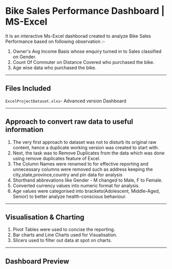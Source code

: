 # Bike Sales Performance Dashboard | MS-Excel
It Is an interactive Ms-Excel dashborad created to analyze Bike Sales Performance based on following observation :-
1. Owner's Avg Income Basis whose enquiry turned in to Sales classified on Gender.
2. Count Of Commuter on Distance Covered who purchased the bike.
3. Age wise data who purchased the bike.

---

## Files Included 
`ExcelProjectDataset.xlxs`- Advanced version Dashboard

---
## Approach to convert raw data to useful information
1. The very first approach to dataset was not to disturb its original raw content, hence a duplicate working version was created to start with.
2. Next, the task was to Remove Duplicates from the data which was done using remove duplicates feature of Excel.
3. The Column Names were renamed to for effective reporting and unnecessary columns were removed such as address keeping the city,state,province,country and pin data for analysis
4. Shorthand abbrevations like Gender - M changed to Male, F to Female.
5. Converted currency values into numeric format for analysis.
6. Age values were categorised into brackets(Adolescent, Middle-Aged, Senior) to better analyze health-conscious behaviour.

---

## Visualisation & Charting
1. Pivot Tables were used to concise the reporting.
2. Bar charts and Line Charts used for Visualisation.
3. Slicers used to filter out data at spot on charts.

---

## Dashboard Preview
